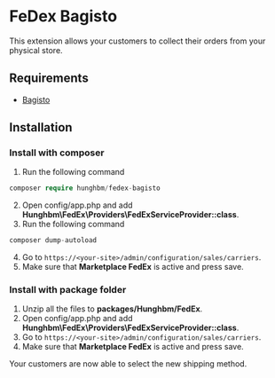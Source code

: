 # FeDex Bagisto
This extension allows your customers to collect their orders from your physical store.

## Requirements
- [Bagisto](https://github.com/bagisto/bagisto)

## Installation

### Install with composer
1. Run the following command
```php
composer require hunghbm/fedex-bagisto
```
2. Open config/app.php and add **Hunghbm\FedEx\Providers\FedExServiceProvider::class**.
3. Run the following command
```php
composer dump-autoload
```
4. Go to `https://<your-site>/admin/configuration/sales/carriers`.
5. Make sure that **Marketplace FedEx** is active and press save.

### Install with package folder
1. Unzip all the files to **packages/Hunghbm/FedEx**.
2. Open config/app.php and add **Hunghbm\FedEx\Providers\FedExServiceProvider::class**.
3. Go to `https://<your-site>/admin/configuration/sales/carriers`.
4. Make sure that **Marketplace FedEx** is active and press save.

Your customers are now able to select the new shipping method.
